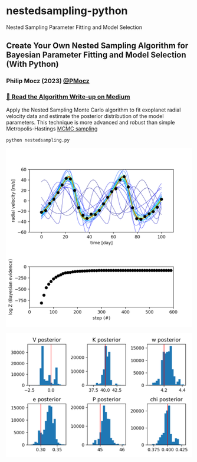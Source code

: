 # nestedsampling-python
Nested Sampling Parameter Fitting and Model Selection

## Create Your Own Nested Sampling Algorithm for Bayesian Parameter Fitting and Model Selection (With Python)

### Philip Mocz (2023) [@PMocz](https://twitter.com/PMocz)

### [📝 Read the Algorithm Write-up on Medium](https://levelup.gitconnected.com/create-your-own-nested-sampling-algorithm-for-bayesian-parameter-fitting-and-model-selection-with-3cfdeae4afd)

Apply the Nested Sampling Monte Carlo algorithm to fit exoplanet radial 
velocity data and estimate the posterior distribution of the model 
parameters. This technique is more advanced and robust than simple 
Metropolis-Hastings [MCMC sampling](https://github.com/pmocz/mcmc-python)


```
python nestedsampling.py
```

![Simulation](./nestedsampling.png)

![Posteriors](./nestedsampling2.png)

